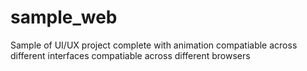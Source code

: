 # sample_web
Sample of UI/UX project
complete with animation
compatiable across different interfaces
compatiable across different browsers
